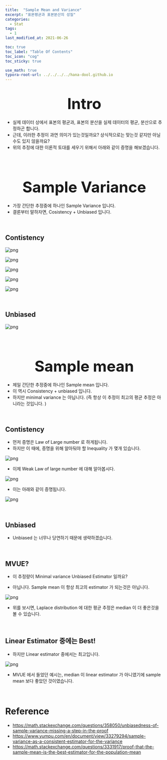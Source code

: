 ```yaml
---
title:  "Sample Mean and Variance"
excerpt: "표본평균과 표본분산의 성질"
categories:
  - Stat
tags:
  - 1
last_modified_at: 2021-06-26

toc: true
toc_label: "Table Of Contents"
toc_icon: "cog"
toc_sticky: true

use_math: true
typora-root-url: ../../../../hana-dool.github.io
---
```


# <center><font size="10">Intro</font></center>

- 실제 데이터 상에서 표본의 평균과, 표본의 분산을 실제 데이터의 평균, 분산으로 추정하곤 합니다.
- 근데, 이러한 추정이 과연 의미가 있는것일까요? 상식적으로는 맞는것 같지만 아닐수도 있지 않을까요?
- 위의 추정에 대한 이론적 토대를 세우기 위해서 아래와 같이 증명을 해보겠습니다. 

<br>

<br>

# <center><font size="10">Sample Variance</font></center>

- 가장 간단한 추정중에 하나인 Sample Variance 입니다.
- 결론부터 말하자면, Cosistency + Unbiased 입니다. 

<br>

## Contistency

![png](/assets/images/Stat/1_1.png)

![png](/assets/images/Stat/1_2.png)

![png](/assets/images/Stat/1_3.png)

![png](/assets/images/Stat/1_4.png)

![png](/assets/images/Stat/1_5.png)

<br>

## Unbiased

![png](/assets/images/Stat/1_6.png)

<br>

<br>

# <center><font size="10">Sample mean</font></center>

- 제일 간단한 추정중에 하나인 Sample mean 입니다. 
- 이 역시 Consistency + unbiased 입니다.
- 하지만 minimal variance 는 아닙니다. (즉 항상 이 추정이 최고의 평균 추정은 아니라는 것입니다. )

<br>

## Contistency

- 먼저 증명은 Law of Large number 로 하게됩니다.
- 하지만 이 때에, 증명을 위해 알아둬야 할 Inequality 가 몇개 있습니다.

![png](/assets/images/Stat/1_7.png)

- 이제 Weak Law of large number 에 대해 알아봅시다.

![png](/assets/images/Stat/1_8.png)

- 이는 아래와 같이 증명됩니다. 

![png](/assets/images/Stat/1_9.png)

<br>

## Unbiased

- Unbiased 는 너무나 당연하기 때문에 생략하겠습니다. 

<br>

## MVUE?

- 이 추정량이 Minimal variance Unbiased Estimator 일까요? 

- 아닙니다. Sample mean 이 항상 최고의 estimator 가 되는것은 아닙니다. 

![png](/assets/images/Stat/1_10.png)

- 위를 보시면, Laplace distribution 에 대한 평균 추정은 median 이 더 좋은것을 볼 수 있습니다. 

<br>

## Linear Estimator 중에는 Best!

- 하지만 Linear estimator 중에서는 최고입니다. 

![png](/assets/images/Stat/1_11.png)

- MVUE 에서 들었던 예시는, median 이 linear estimator 가 아니였기에 sample mean 보다 좋았던 것이였습니다.

<br>

# Reference

- https://math.stackexchange.com/questions/358050/unbiasedness-of-sample-variance-missing-a-step-in-the-proof
- https://www.yumpu.com/en/document/view/33279294/sample-variance-as-a-consistent-estimator-for-the-variance
- https://math.stackexchange.com/questions/3331917/proof-that-the-sample-mean-is-the-best-estimator-for-the-population-mean

